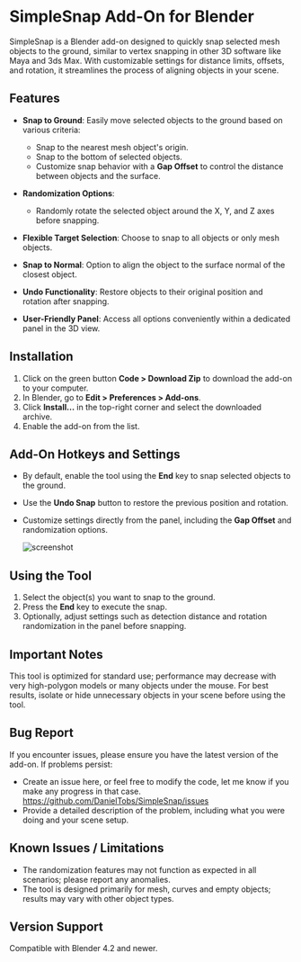 # SimpleSnap Add-On for Blender

SimpleSnap is a Blender add-on designed to quickly snap selected mesh objects to the ground, similar to vertex snapping in other 3D software like Maya and 3ds Max. With customizable settings for distance limits, offsets, and rotation, it streamlines the process of aligning objects in your scene.

## Features

- **Snap to Ground**: Easily move selected objects to the ground based on various criteria:
  - Snap to the nearest mesh object's origin.
  - Snap to the bottom of selected objects.
  - Customize snap behavior with a **Gap Offset** to control the distance between objects and the surface.

- **Randomization Options**:
  - Randomly rotate the selected object around the X, Y, and Z axes before snapping.

- **Flexible Target Selection**: Choose to snap to all objects or only mesh objects.

- **Snap to Normal**: Option to align the object to the surface normal of the closest object.

- **Undo Functionality**: Restore objects to their original position and rotation after snapping.

- **User-Friendly Panel**: Access all options conveniently within a dedicated panel in the 3D view.

## Installation

1. Click on the green button **Code > Download Zip** to download the add-on to your computer.
2. In Blender, go to **Edit > Preferences > Add-ons**.
3. Click **Install...** in the top-right corner and select the downloaded archive.
4. Enable the add-on from the list.

## Add-On Hotkeys and Settings

- By default, enable the tool using the **End** key to snap selected objects to the ground.
- Use the **Undo Snap** button to restore the previous position and rotation.
- Customize settings directly from the panel, including the **Gap Offset** and randomization options.

  ![screenshot](https://imgur.com/IBRfcFB.jpg)

## Using the Tool

1. Select the object(s) you want to snap to the ground.
2. Press the **End** key to execute the snap.
3. Optionally, adjust settings such as detection distance and rotation randomization in the panel before snapping.

## Important Notes

  This tool is optimized for standard use; performance may decrease with very high-polygon models or many objects under the mouse.
  For best results, isolate or hide unnecessary objects in your scene before using the tool.

## Bug Report

If you encounter issues, please ensure you have the latest version of the add-on. If problems persist:

 - Create an issue here, or feel free to modify the code, let me know if you make any progress in that case. https://github.com/DanielTobs/SimpleSnap/issues
 - Provide a detailed description of the problem, including what you were doing and your scene setup.

## Known Issues / Limitations

 - The randomization features may not function as expected in all scenarios; please report any anomalies.
 - The tool is designed primarily for mesh, curves and empty objects; results may vary with other object types.

## Version Support

Compatible with Blender 4.2 and newer.
